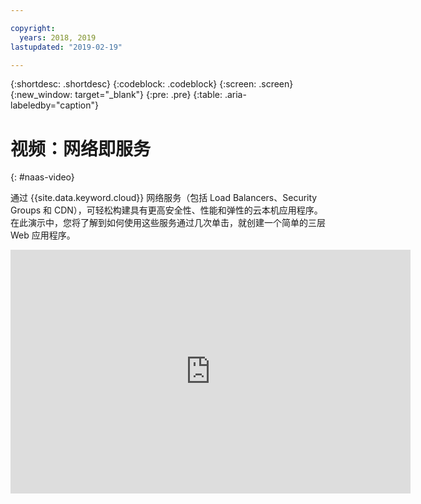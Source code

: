```yaml
---

copyright:
  years: 2018, 2019
lastupdated: "2019-02-19"

---
```


{:shortdesc: .shortdesc}
{:codeblock: .codeblock}
{:screen: .screen}
{:new_window: target="_blank"}
{:pre: .pre}
{:table: .aria-labeledby="caption"}

# 视频：网络即服务
{: #naas-video}

通过 {{site.data.keyword.cloud}} 网络服务（包括 Load Balancers、Security Groups 和 CDN），可轻松构建具有更高安全性、性能和弹性的云本机应用程序。在此演示中，您将了解到如何使用这些服务通过几次单击，就创建一个简单的三层 Web 应用程序。

<p>
  <div class="embed-responsive embed-responsive-16by9">
    <iframe class="embed-responsive-item" id="youtubeplayer" type="text/html" title="演示" width="640" height="390" src="https://www.youtube.com/embed/LRvNCXvtkX0?rel=0" frameborder="0" webkitallowfullscreen mozallowfullscreen allowfullscreen> </iframe>
  </div>
</p>
